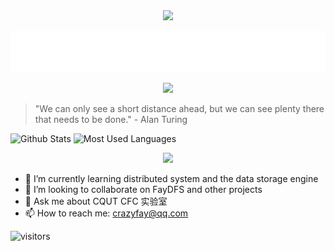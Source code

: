 <div align=center>
  <img src="http://tva1.sinaimg.cn/large/005Uj3w8ly1h5x2o1pdulj30er064wf4.jpg"/>
</div>
                      

<p align="center">
  <img src="./svg/readme-typing-svg.svg">
</p>

<p align="center">
  <img src="https://readme-typing-svg.herokuapp.com/?lines=Welcome+to+my+homepage!;I+am+Fay;A+man+who+likes+to+dream;Let's+crazy+for+code!&font=Fira%20Code&center=true&width=380&height=50&duration=4000&pause=1000">
</p>


> "We can only see a short distance ahead, but we can see plenty there that needs to be done."  - Alan Turing

![Github Stats](https://github-readme-stats.vercel.app/api?username=Kirov7&show_icons=true&theme=dark&count_private=true&hide=issues,contribs)
![Most Used Languages](https://github-readme-stats.vercel.app/api/top-langs/?username=Kirov7&theme=dark&layout=compact&hide=javascript,html,CSS,Smarty)

<div align="center"> <img src="https://activity-graph.herokuapp.com/graph?username=Kirov7&theme=react-dark" /> </div>


- 🌱 I’m currently learning distributed system and the data storage engine
- 👯 I’m looking to collaborate on FayDFS and other projects
- 💬 Ask me about CQUT CFC 实验室
- 📫 How to reach me: crazyfay@qq.com

![visitors](https://visitor-badge.glitch.me/badge?page_id=Kirov7.README&left_color=green&right_color=gray)
